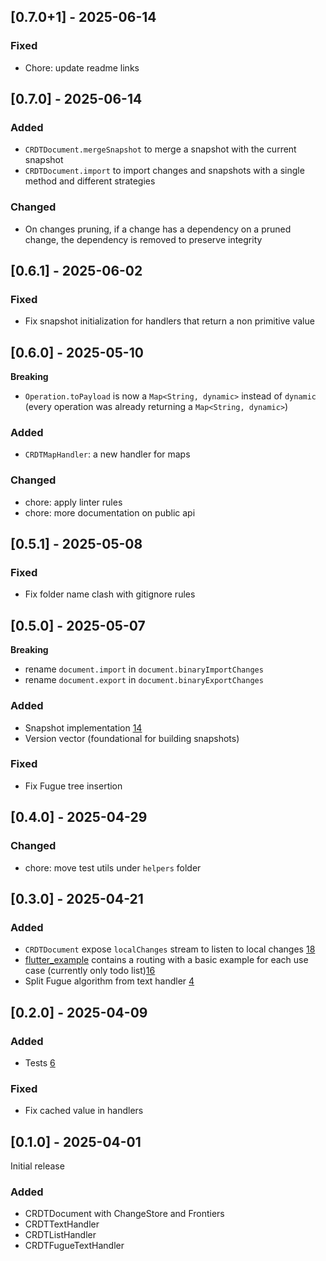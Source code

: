 ## [0.7.0+1] - 2025-06-14
### Fixed
- Chore: update readme links

## [0.7.0] - 2025-06-14

### Added
- `CRDTDocument.mergeSnapshot` to merge a snapshot with the current snapshot
- `CRDTDocument.import` to import changes and snapshots with a single method and different strategies

### Changed
- On changes pruning, if a change has a dependency on a pruned change, the dependency is removed to preserve integrity

## [0.6.1] - 2025-06-02

### Fixed

- Fix snapshot initialization for handlers that return a non primitive value

## [0.6.0] - 2025-05-10

**Breaking**

- `Operation.toPayload` is now a `Map<String, dynamic>` instead of `dynamic` (every operation was already returning a `Map<String, dynamic>`)

### Added

- `CRDTMapHandler`: a new handler for maps

### Changed

- chore: apply linter rules
- chore: more documentation on public api

## [0.5.1] - 2025-05-08

### Fixed
- Fix folder name clash with gitignore rules 

## [0.5.0] - 2025-05-07

**Breaking**
- rename `document.import` in `document.binaryImportChanges`
- rename `document.export` in `document.binaryExportChanges`

### Added
- Snapshot implementation [14](https://github.com/MattiaPispisa/crdt/issues/14)
- Version vector (foundational for building snapshots)

### Fixed
- Fix Fugue tree insertion 

## [0.4.0] - 2025-04-29
### Changed
- chore: move test utils under `helpers` folder

## [0.3.0] - 2025-04-21

### Added
- `CRDTDocument` expose `localChanges` stream to listen to local changes [18](https://github.com/MattiaPispisa/crdt/issues/18)
- [flutter_example](https://github.com/MattiaPispisa/crdt/tree/main/packages/crdt_lf/flutter_example) 
contains a routing with a basic example for each use case (currently only todo list)[16](https://github.com/MattiaPispisa/crdt/issues/16)
- Split Fugue algorithm from text handler [4](https://github.com/MattiaPispisa/crdt/issues/4)

## [0.2.0] - 2025-04-09

### Added
- Tests [6](https://github.com/MattiaPispisa/crdt/issues/6)
  
### Fixed
- Fix cached value in handlers

## [0.1.0] - 2025-04-01

Initial release

### Added
- CRDTDocument with ChangeStore and Frontiers
- CRDTTextHandler
- CRDTListHandler
- CRDTFugueTextHandler